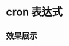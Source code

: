 # cron 表达式

<script setup>
import { ref } from 'vue'
import {CronInput} from '../../src/components'

</script>

## 效果展示

<cron-input></cron-input>
